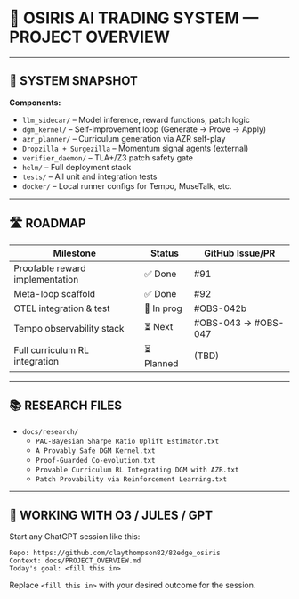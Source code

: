 # 🧠 OSIRIS AI TRADING SYSTEM — PROJECT OVERVIEW

---

## 🔧 SYSTEM SNAPSHOT

**Components:**
- `llm_sidecar/` – Model inference, reward functions, patch logic
- `dgm_kernel/` – Self-improvement loop (Generate → Prove → Apply)
- `azr_planner/` – Curriculum generation via AZR self-play
- `Dropzilla + Surgezilla` – Momentum signal agents (external)
- `verifier_daemon/` – TLA+/Z3 patch safety gate
- `helm/` – Full deployment stack
- `tests/` – All unit and integration tests
- `docker/` – Local runner configs for Tempo, MuseTalk, etc.

---

## 🛣️ ROADMAP

| Milestone                          | Status     | GitHub Issue/PR                 |
| ---------------------------------- | ---------- | ------------------------------- |
| Proofable reward implementation   | ✅ Done     | #91                             |
| Meta-loop scaffold                 | ✅ Done     | #92                             |
| OTEL integration & test           | 🔄 In prog | #OBS-042b                       |
| Tempo observability stack         | ⏳ Next     | #OBS-043 → #OBS-047             |
| Full curriculum RL integration    | ⏳ Planned | (TBD)                           |

---

## 📚 RESEARCH FILES

- `docs/research/`
  - `PAC-Bayesian Sharpe Ratio Uplift Estimator.txt`
  - `A Provably Safe DGM Kernel.txt`
  - `Proof-Guarded Co-evolution.txt`
  - `Provable Curriculum RL Integrating DGM with AZR.txt`
  - `Patch Provability via Reinforcement Learning.txt`

---

## 🤖 WORKING WITH O3 / JULES / GPT

Start any ChatGPT session like this:

```text
Repo: https://github.com/claythompson82/82edge_osiris
Context: docs/PROJECT_OVERVIEW.md
Today's goal: <fill this in>
```

Replace `<fill this in>` with your desired outcome for the session.
